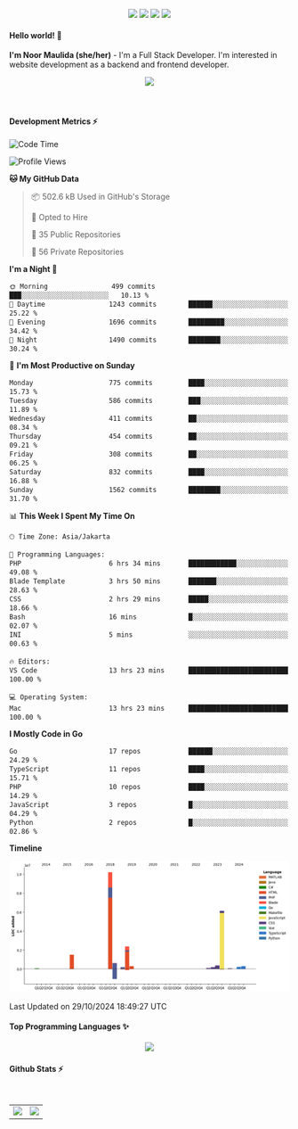 <p align="center">
  <img src="https://dev.discordprofiles.me/badge/status/814439552055771206?simple=true">
  <img src="https://dev.discordprofiles.me/badge/playing/814439552055771206">
  <img src="https://dev.discordprofiles.me/badge/vscode/814439552055771206">
  <img src="https://dev.discordprofiles.me/badge/spotify/814439552055771206">
</p>

#### Hello world! 👋
**I'm Noor Maulida (she/her)** - I'm a Full Stack Developer. I'm interested in website development as a backend and frontend developer.

<p align="center">
  <img src="https://skillicons.dev/icons?i=go,laravel,nodejs,vue,express,ruby,python,mongodb,docker,aws,gcp" />
</p>
<br>

#### Development Metrics ⚡
<!--START_SECTION:waka-->
![Code Time](http://img.shields.io/badge/Code%20Time-647%20hrs%2034%20mins-blue)

![Profile Views](http://img.shields.io/badge/Profile%20Views-2-blue)

**🐱 My GitHub Data** 

> 📦 502.6 kB Used in GitHub's Storage 
 > 
> 💼 Opted to Hire
 > 
> 📜 35 Public Repositories 
 > 
> 🔑 56 Private Repositories 
 > 
**I'm a Night 🦉** 

```text
🌞 Morning                499 commits         ███░░░░░░░░░░░░░░░░░░░░░░   10.13 % 
🌆 Daytime                1243 commits        ██████░░░░░░░░░░░░░░░░░░░   25.22 % 
🌃 Evening                1696 commits        █████████░░░░░░░░░░░░░░░░   34.42 % 
🌙 Night                  1490 commits        ████████░░░░░░░░░░░░░░░░░   30.24 % 
```
📅 **I'm Most Productive on Sunday** 

```text
Monday                   775 commits         ████░░░░░░░░░░░░░░░░░░░░░   15.73 % 
Tuesday                  586 commits         ███░░░░░░░░░░░░░░░░░░░░░░   11.89 % 
Wednesday                411 commits         ██░░░░░░░░░░░░░░░░░░░░░░░   08.34 % 
Thursday                 454 commits         ██░░░░░░░░░░░░░░░░░░░░░░░   09.21 % 
Friday                   308 commits         ██░░░░░░░░░░░░░░░░░░░░░░░   06.25 % 
Saturday                 832 commits         ████░░░░░░░░░░░░░░░░░░░░░   16.88 % 
Sunday                   1562 commits        ████████░░░░░░░░░░░░░░░░░   31.70 % 
```


📊 **This Week I Spent My Time On** 

```text
🕑︎ Time Zone: Asia/Jakarta

💬 Programming Languages: 
PHP                      6 hrs 34 mins       ████████████░░░░░░░░░░░░░   49.08 % 
Blade Template           3 hrs 50 mins       ███████░░░░░░░░░░░░░░░░░░   28.63 % 
CSS                      2 hrs 29 mins       █████░░░░░░░░░░░░░░░░░░░░   18.66 % 
Bash                     16 mins             █░░░░░░░░░░░░░░░░░░░░░░░░   02.07 % 
INI                      5 mins              ░░░░░░░░░░░░░░░░░░░░░░░░░   00.63 % 

🔥 Editors: 
VS Code                  13 hrs 23 mins      █████████████████████████   100.00 % 

💻 Operating System: 
Mac                      13 hrs 23 mins      █████████████████████████   100.00 % 
```

**I Mostly Code in Go** 

```text
Go                       17 repos            ██████░░░░░░░░░░░░░░░░░░░   24.29 % 
TypeScript               11 repos            ████░░░░░░░░░░░░░░░░░░░░░   15.71 % 
PHP                      10 repos            ████░░░░░░░░░░░░░░░░░░░░░   14.29 % 
JavaScript               3 repos             █░░░░░░░░░░░░░░░░░░░░░░░░   04.29 % 
Python                   2 repos             █░░░░░░░░░░░░░░░░░░░░░░░░   02.86 % 
```



**Timeline**

![Lines of Code chart](https://raw.githubusercontent.com/noormaulida/noormaulida/main/assets/bar_graph.png)


 Last Updated on 29/10/2024 18:49:27 UTC
<!--END_SECTION:waka-->

#### Top Programming Languages ✨
<p align="center">
  <img src="https://api.githubtrends.io/user/svg/noormaulida/langs?time_range=one_year&include_private=true&compact=true&theme=dark" />
</p>

#### Github Stats ⚡
<p align="center">
  <table>
    <tr>
      <td>
        <img src="https://github-readme-streak-stats.herokuapp.com?user=noormaulida&theme=react&hide_border=true&mode=weekly" height="180" />
      </td>
      <td>
        <img src="https://github-readme-stats.vercel.app/api?username=noormaulida&theme=react&count_private=true&hide_border=true&line_height=20" height="180"/>
      </td>
    </tr>
</p>
<br>

